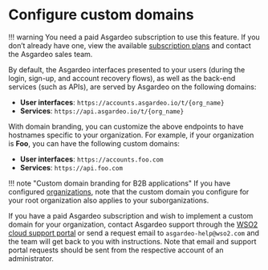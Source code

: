 # Configure custom domains
<Badge text="Paid subscription required" type="warn" />

!!! warning
    You need a paid Asgardeo subscription to use this feature. If you don’t already have one, view the available [subscription plans](https://wso2.com/asgardeo/pricing/) and contact the Asgardeo sales team.

By default, the Asgardeo interfaces presented to your users (during the login, sign-up, and account recovery flows), as well as the back-end services (such as APIs), are served by Asgardeo on the following domains:

- **User interfaces**: `https://accounts.asgardeo.io/t/{org_name}`
- **Services**: `https://api.asgardeo.io/t/{org_name}`

With domain branding, you can customize the above endpoints to have hostnames specific to your organization. For example, if your organization is **Foo**, you can have the following custom domains:

- **User interfaces**: `https://accounts.foo.com`
- **Services**: `https://api.foo.com`

!!! note "Custom domain branding for B2B applications"
    If you have configured [organizations]({{base_path}}/guides/organization-management/manage-organizations/), note that the custom domain you configure for your root organization also applies to your suborganizations.

If you have a paid Asgardeo subscription and wish to implement a custom domain for your organization, contact Asgardeo support through the [WSO2 cloud support portal](https://cloud-support.wso2.com/) or send a request email to `asgardeo-help@wso2.com` and the team will get back to you with instructions.
Note that email and support portal requests should be sent from the respective account of an administrator.
